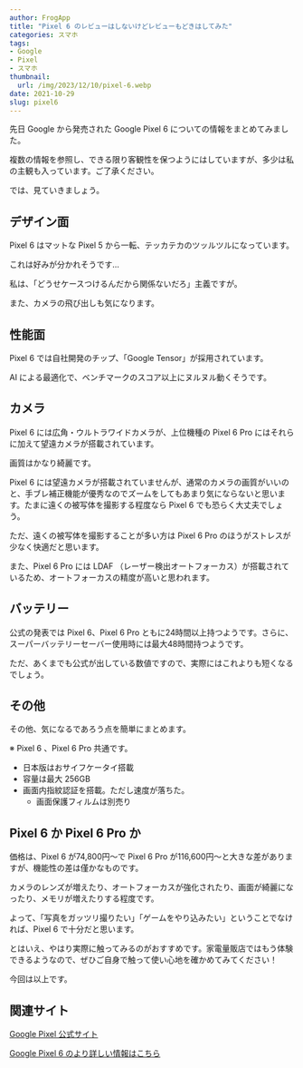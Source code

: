 ```yaml
---
author: FrogApp
title: "Pixel 6 のレビューはしないけどレビューもどきはしてみた"
categories: スマホ
tags:
- Google
- Pixel
- スマホ
thumbnail:
  url: /img/2023/12/10/pixel-6.webp
date: 2021-10-29
slug: pixel6
---
```



先日 Google から発売された Google Pixel 6 についての情報をまとめてみました。

複数の情報を参照し、できる限り客観性を保つようにはしていますが、多少は私の主観も入っています。ご了承ください。

では、見ていきましょう。

## デザイン面

Pixel 6 はマットな Pixel 5 から一転、テッカテカのツッルツルになっています。

これは好みが分かれそうです...

私は、「どうせケースつけるんだから関係ないだろ」主義ですが。

また、カメラの飛び出しも気になります。

## 性能面

Pixel 6 では自社開発のチップ、「Google Tensor」が採用されています。

AI による最適化で、ベンチマークのスコア以上にヌルヌル動くそうです。

## カメラ

Pixel 6 には広角・ウルトラワイドカメラが、上位機種の Pixel 6 Pro にはそれらに加えて望遠カメラが搭載されています。

画質はかなり綺麗です。

Pixel 6 には望遠カメラが搭載されていませんが、通常のカメラの画質がいいのと、手ブレ補正機能が優秀なのでズームをしてもあまり気にならないと思います。たまに遠くの被写体を撮影する程度なら Pixel 6 でも恐らく大丈夫でしょう。

ただ、遠くの被写体を撮影することが多い方は Pixel 6 Pro のほうがストレスが少なく快適だと思います。

また、Pixel 6 Pro には LDAF （レーザー検出オートフォーカス）が搭載されているため、オートフォーカスの精度が高いと思われます。

## バッテリー

公式の発表では Pixel 6、Pixel 6 Pro ともに24時間以上持つようです。さらに、スーパーバッテリーセーバー使用時には最大48時間持つようです。

ただ、あくまでも公式が出している数値ですので、実際にはこれよりも短くなるでしょう。

## その他

その他、気になるであろう点を簡単にまとめます。

※ Pixel 6 、Pixel 6 Pro 共通です。

- 日本版はおサイフケータイ搭載
- 容量は最大 256GB
- 画面内指紋認証を搭載。ただし速度が落ちた。
  - 画面保護フィルムは別売り

## Pixel 6 か Pixel 6 Pro か

価格は、Pixel 6 が74,800円〜で Pixel 6 Pro が116,600円〜と大きな差がありますが、機能性の差は僅かなものです。

カメラのレンズが増えたり、オートフォーカスが強化されたり、画面が綺麗になったり、メモリが増えたりする程度です。

よって、「写真をガッツリ撮りたい」「ゲームをやり込みたい」ということでなければ、Pixel 6 で十分だと思います。

とはいえ、やはり実際に触ってみるのがおすすめです。家電量販店ではもう体験できるようなので、ぜひご自身で触って使い心地を確かめてみてください！

今回は以上です。

## 関連サイト

<a href="https://store.google.com/jp/category/phones" target="_blank" rel="noopener noreferrer">Google Pixel 公式サイト</a>

<a href="https://japanese.engadget.com/pixel-210213746.html" target="_blank" rel="noopener noreferrer">Google Pixel 6 のより詳しい情報はこちら</a>
